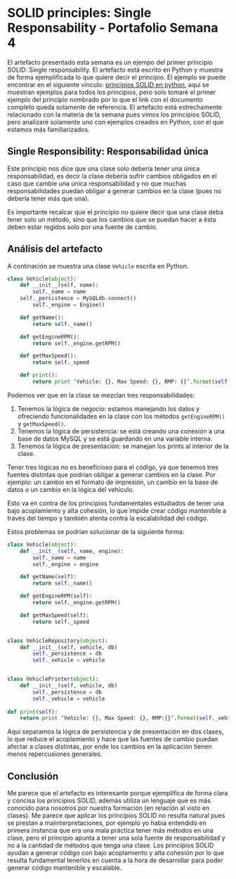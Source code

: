# SOLID principles: Single Responsability - Portafolio Semana 4

El artefacto presentado esta semana es un ejempo del primer principio SOLID: Single responsability. El artefacto está escrito en Python y muestra de forma ejemplificada lo que quiere decir el principio. El ejemplo se puede encontrar en el siguiente vínculo:  [principios SOLID en python](https://miguelgomez.io/python/principios-solid-python/), aquí se muestran ejemplos para todos los principios, pero solo tomaré el primer ejemplo del principio nombrado por lo que el link con el documento completo queda solamente de referencia. El artefacto está estrechamente relacionado con la materia de la semana pues vimos los principios SOLID, pero analizaré solamente uno con ejemplos creados en Python, con el que estamos más familiarizados.

## Single Responsibility: Responsabilidad única

Este principio nos dice que una clase solo debería tener una única responsabilidad, es decir la clase debería sufrir cambios obligados en el caso que cambie una única responsabilidad y no que muchas responsabilidades puedan obligar a generar cambios en la clase (pues no debería tener más que una).

Es importante recalcar que el principio no quiere decir que una clase deba tener solo un método, sino que los cambios que se puedan hacer a ésta deben estar regidos solo por una fuente de cambio.

## Análisis del artefacto

A continación se muestra una clase `Vehicle` escrita en Python.

```python
class Vehicle(object):
    def __init__(self, name):
        self._name = name
	self._persistence = MySQLdb.connect()
        self._engine = Engine()

    def getName():
        return self._name()

    def getEngineRPM():
        return self._engine.getRPM()

    def getMaxSpeed():
        return self._speed

    def print():
        return print ‘Vehicle: {}, Max Speed: {}, RMP: {}’.format(self._name, self._speed, self._engine.getRPM())

```

Podemos ver que en la clase se mezclan tres responsabilidades:

1. Tenemos la lógica de negocio: estamos manejando los datos y ofreciendo funcionalidades en la clase con los métodos `getEngineRPM()` y `getMaxSpeed()`.
2. Tenemos la lógica de persistencia: se está creando una conexión a una base de datos MySQL y se está guardando en una variable interna.
3. Tenemos la lógica de presentación: se manejan los prints al interior de la clase.

Tener tres lógicas no es beneficioso para el código, ya que tenemos tres fuentes distintas que podrían obligar a generar cambios en la clase. Por ejemplo: un cambio en el formato de impresión, un cambio en la base de datos o un cambio en la lógica del vehículo.

Esto va en contra de los principios fundamentales estudiados de tener una bajo acoplamiento y alta cohesión, lo que impide crear código mantenible a través del tiempo y también atenta contra la escalabilidad del código.

Estos problemas se podrían solucionar de la siguiente forma:

```python
class Vehicle(object):
    def __init__(self, name, engine):
        self._name = name
        self._engine = engine

    def getName(self):
        return self._name()

    def getEngineRPM(self):
        return self._engine.getRPM()

    def getMaxSpeed(self):
        return self._speed


class VehicleRepository(object):
    def __init__(self, vehicle, db)
        self._persistence = db
        self._vehicle = vehicle


class VehiclePrinter(object):
    def __init__(self, vehicle, db)
        self._persistence = db
        self._vehicle = vehicle
   
def print(self):
    return print ‘Vehicle: {}, Max Speed: {}, RMP:{}’.format(self._vehicle.getName(), self._vehicle.getMaxSpeed(), self._vehicle.getRPM())
```

Aquí separamos la lógica de persistencia y de presentación en dos clases, lo que reduce el acoplamiento y hace que las fuentes de cambio puedan afectar a clases distintas, por ende los cambios en la aplicación tienen menos repercusiones generales.

## Conclusión

Me parece que el artefacto es interesante porque ejemplifica de forma clara y concisa los principios SOLID, además utiliza un lenguaje que es más conocido para nosotros por nuestra formación (en relación al visto en clases). Me parece que aplicar los principios SOLID no resulta natural pues se prestan a malinterpretaciones, por ejemplo yo había entendido en primera instancia que era una mala práctica tener más métodos en una clase, pero el principio apunta a tener una sola fuente de responsabilidad y no a la cantidad de métodos que tenga una clase. Los principios SOLID ayudan a generar código con bajo acoplamiento y alta cohesión por lo que resulta fundamental tenerlos en cuenta a la hora de desarrollar para poder generar código mantenible y escalable.